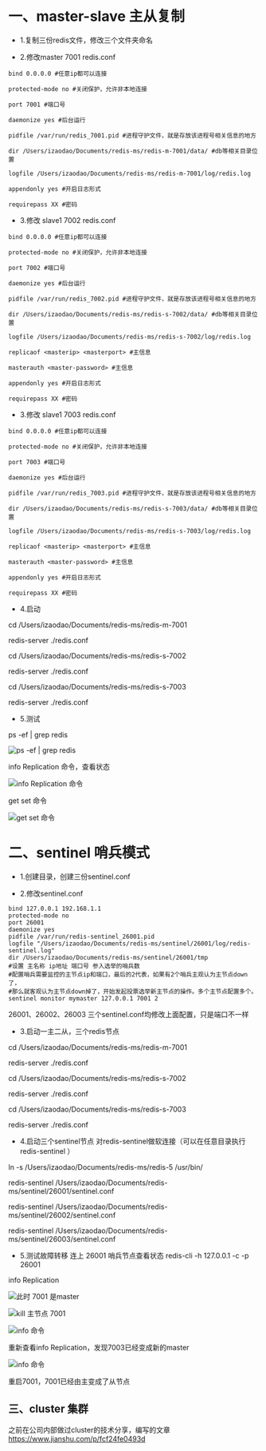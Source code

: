 # 一、master-slave 主从复制

- 1.复制三份redis文件，修改三个文件夹命名 

- 2.修改master 7001  redis.conf
 ```shell script
bind 0.0.0.0 #任意ip都可以连接

protected-mode no #关闭保护，允许非本地连接

port 7001 #端口号

daemonize yes #后台运行

pidfile /var/run/redis_7001.pid #进程守护文件，就是存放该进程号相关信息的地方

dir /Users/izaodao/Documents/redis-ms/redis-m-7001/data/ #db等相关目录位置

logfile /Users/izaodao/Documents/redis-ms/redis-m-7001/log/redis.log

appendonly yes #开启日志形式

requirepass XX #密码
```

- 3.修改 slave1 7002 redis.conf
```shell script
bind 0.0.0.0 #任意ip都可以连接

protected-mode no #关闭保护，允许非本地连接

port 7002 #端口号

daemonize yes #后台运行

pidfile /var/run/redis_7002.pid #进程守护文件，就是存放该进程号相关信息的地方

dir /Users/izaodao/Documents/redis-ms/redis-s-7002/data/ #db等相关目录位置　　

logfile /Users/izaodao/Documents/redis-ms/redis-s-7002/log/redis.log

replicaof <masterip> <masterport> #主信息

masterauth <master-password> #主信息

appendonly yes #开启日志形式

requirepass XX #密码
```

- 3.修改 slave1 7003 redis.conf
```shell script
bind 0.0.0.0 #任意ip都可以连接

protected-mode no #关闭保护，允许非本地连接

port 7003 #端口号

daemonize yes #后台运行

pidfile /var/run/redis_7003.pid #进程守护文件，就是存放该进程号相关信息的地方

dir /Users/izaodao/Documents/redis-ms/redis-s-7003/data/ #db等相关目录位置　　

logfile /Users/izaodao/Documents/redis-ms/redis-s-7003/log/redis.log

replicaof <masterip> <masterport> #主信息

masterauth <master-password> #主信息

appendonly yes #开启日志形式

requirepass XX #密码
```

- 4.启动

cd /Users/izaodao/Documents/redis-ms/redis-m-7001

redis-server  ./redis.conf

cd /Users/izaodao/Documents/redis-ms/redis-s-7002

redis-server  ./redis.conf

cd /Users/izaodao/Documents/redis-ms/redis-s-7003

redis-server  ./redis.conf

- 5.测试

ps -ef | grep redis

![ps -ef | grep redis](/Week_12/img/grep.png)

info Replication 命令，查看状态

![info Replication 命令](/Week_12/img/ms.png)

get  set 命令

![get set 命令](/Week_12/img/ms_get_set.png)

# 二、sentinel 哨兵模式

- 1.创建目录，创建三份sentinel.conf

- 2.修改sentinel.conf

```shell script
bind 127.0.0.1 192.168.1.1
protected-mode no
port 26001
daemonize yes
pidfile /var/run/redis-sentinel_26001.pid
logfile "/Users/izaodao/Documents/redis-ms/sentinel/26001/log/redis-sentinel.log"
dir /Users/izaodao/Documents/redis-ms/sentinel/26001/tmp
#设置 主名称 ip地址 端口号 参入选举的哨兵数
#配置哨兵需要监控的主节点ip和端口，最后的2代表，如果有2个哨兵主观认为主节点down了，
#那么就客观认为主节点down掉了，开始发起投票选举新主节点的操作。多个主节点配置多个。
sentinel monitor mymaster 127.0.0.1 7001 2
```

26001、26002、26003 三个sentinel.conf均修改上面配置，只是端口不一样

- 3.启动一主二从，三个redis节点

cd /Users/izaodao/Documents/redis-ms/redis-m-7001

redis-server  ./redis.conf

cd /Users/izaodao/Documents/redis-ms/redis-s-7002

redis-server  ./redis.conf

cd /Users/izaodao/Documents/redis-ms/redis-s-7003

redis-server  ./redis.conf

- 4.启动三个sentinel节点
对redis-sentinel做软连接（可以在任意目录执行redis-sentinel ）

ln -s /Users/izaodao/Documents/redis-ms/redis-5   /usr/bin/

redis-sentinel /Users/izaodao/Documents/redis-ms/sentinel/26001/sentinel.conf

redis-sentinel /Users/izaodao/Documents/redis-ms/sentinel/26002/sentinel.conf

redis-sentinel /Users/izaodao/Documents/redis-ms/sentinel/26003/sentinel.conf

- 5.测试故障转移
连上 26001 哨兵节点查看状态
redis-cli -h 127.0.0.1 -c -p 26001

info Replication

![此时 7001 是master](/Week_12/img/sentinel-info-before.png)


![kill 主节点 7001](/Week_12/img/sentinel_kill.png)



![info 命令](/Week_12/img/sentinel_new_master.png)

重新查看info Replication，发现7003已经变成新的master

![info 命令](/Week_12/img/sentinel_reset_slave.png)

重启7001，7001已经由主变成了从节点

## 三、cluster 集群

之前在公司内部做过cluster的技术分享，编写的文章 https://www.jianshu.com/p/fcf24fe0493d











